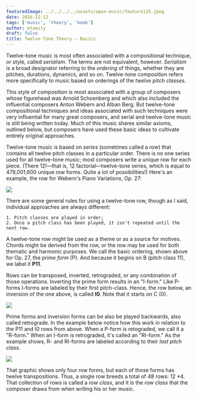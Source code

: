 ```yaml
---
featuredImage: ../../../../assets/open-music/feature115.jpeg
date: 2016-12-12
tags: ['music', 'theory', 'book']
author: etamity
draft: false
title: Twelve-Tone Theory — Basics
---
```


Twelve-tone music is most often associated with a compositional technique, or style, called *serialism*. The terms are not equivalent, however. *Serialism* is a broad designator referring to the *ordering* of things, whether they are pitches, durations, dynamics, and so on. Twelve-tone composition refers more specifically to music based on orderings of the *twelve pitch classes*. 

This style of composition is most associated with a group of composers whose figurehead was Arnold Schoenberg and which also included the influential composers Anton Webern and Alban Berg. But twelve-tone compositional techniques and ideas associated with such techniques were very influential for many great composers, and serial and twelve-tone music is still being written today. Much of this music shares similar axioms, outlined below, but composers have used these basic ideas to cultivate entirely original approaches.

Twelve-tone music is based on _series_ (sometimes called a _row_) that contains all twelve pitch classes in a particular order. There is no one series used for all twelve-tone music; most composers write a unique row for each piece. (There 12!—that is, 12 factorial—twelve-tone series, which is equal to 479,001,600 unique row forms. Quite a lot of possibilities!) Here's an example, the row for Webern's Piano Variations, Op. 27:

[![](/Graphics/postTonal/basicRow.png)](/Graphics/form/basicRow.png)

There are some general rules for using a twelve-tone row, though as I said, individual approaches are always different:

	1. Pitch classes are played in order; 
	2. Once a pitch class has been played, it isn't repeated until the next row. 
	
A twelve-tone row might be used as a theme or as a source for motives. Chords might be derived from the row, or the row may be used for both thematic and harmonic purposes. We call the basic ordering, shown above for Op. 27, the *prime form* (P). And because it begins on B (pitch class 11), we label it **P11**.

Rows can be transposed, inverted, retrograded, or any combination of those operations. Inverting the prime form results in an "I-form." Like P-forms I-forms are labeled by their first pitch-class. Hence, the row below, an inversion of the one above, is called **I0**. Note that it starts on C (0).


[![](/Graphics/postTonal/inversion.png)](/Graphics/form/inversion.png)

Prime forms and inversion forms can be also be played backwards, also called retrograde. In the example below notice how this work in relation to the P11 and I0 rows from above. When a P-form is retograded, we call it a "R-form." When an I-form is retrograded, it's called an "RI-form." As the example shows, R- and RI-forms are labeled according to their _last pitch class_.

[![](/Graphics/postTonal/family.png)](/Graphics/form/family.png)

That graphic shows only four row forms, but each of those forms has twelve transpositions. Thus, a single row breeds a total of 48 rows: 12 *4.  That collection of rows is called a *row class*, and it is the *row class* that the composer draws from when writing his or her music. 